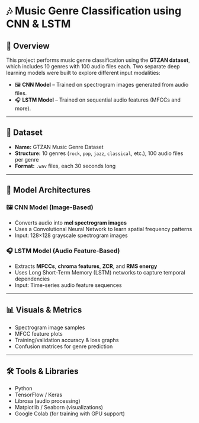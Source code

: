 # 🎶 Music Genre Classification using CNN & LSTM

## 📌 Overview
This project performs music genre classification using the **GTZAN dataset**, which includes 10 genres with 100 audio files each. Two separate deep learning models were built to explore different input modalities:

- 🖼️ **CNN Model** – Trained on spectrogram images generated from audio files.
- 🎧 **LSTM Model** – Trained on sequential audio features (MFCCs and more).

---

## 📁 Dataset

- **Name:** GTZAN Music Genre Dataset  
- **Structure:** 10 genres (`rock`, `pop`, `jazz`, `classical`, etc.), 100 audio files per genre  
- **Format:** `.wav` files, each 30 seconds long

---

## 🧠 Model Architectures

### 🖼️ CNN Model (Image-Based)
- Converts audio into **mel spectrogram images**
- Uses a Convolutional Neural Network to learn spatial frequency patterns
- Input: 128×128 grayscale spectrogram images

### 🎧 LSTM Model (Audio Feature-Based)
- Extracts **MFCCs**, **chroma features**, **ZCR**, and **RMS energy**
- Uses Long Short-Term Memory (LSTM) networks to capture temporal dependencies
- Input: Time-series audio feature sequences

---

## 📊 Visuals & Metrics

- Spectrogram image samples
- MFCC feature plots
- Training/validation accuracy & loss graphs
- Confusion matrices for genre prediction

---

## 🛠️ Tools & Libraries

- Python
- TensorFlow / Keras
- Librosa (audio processing)
- Matplotlib / Seaborn (visualizations)
- Google Colab (for training with GPU support)
